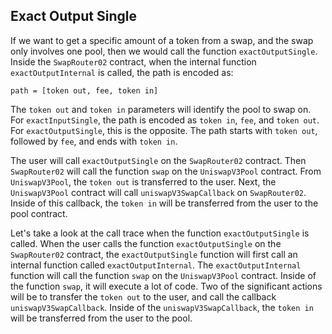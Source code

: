 ## Exact Output Single

If we want to get a specific amount of a token from a swap, and the swap only involves one pool, then we would call the function `exactOutputSingle`.
Inside the `SwapRouter02` contract, when the internal function `exactOutputInternal` is called, the path is encoded as:
```
path = [token out, fee, token in]
```
The `token out` and `token in` parameters will identify the pool to swap on.  For `exactInputSingle`, the path is encoded as `token in`, `fee`, and `token out`. For `exactOutputSingle`, this is the opposite. The path starts with `token out`, followed by `fee`, and ends with `token in`.

The user will call `exactOutputSingle` on the `SwapRouter02` contract. Then `SwapRouter02` will call the function `swap` on the `UniswapV3Pool` contract. From `UniswapV3Pool`, the `token out` is transferred to the user. Next, the `UniswapV3Pool` contract will call `uniswapV3SwapCallback` on `SwapRouter02`. Inside of this callback, the `token in` will be transferred from the user to the pool contract.

Let's take a look at the call trace when the function `exactOutputSingle` is called. When the user calls the function `exactOutputSingle` on the `SwapRouter02` contract, the `exactOutputSingle` function will first call an internal function called `exactOutputInternal`.
The `exactOutputInternal` function will call the function `swap` on the `UniswapV3Pool` contract.
Inside of the function `swap`, it will execute a lot of code. Two of the significant actions will be to transfer the `token out` to the user, and call the callback `uniswapV3SwapCallback`. Inside of the `uniswapV3SwapCallback`, the `token in` will be transferred from the user to the pool.
